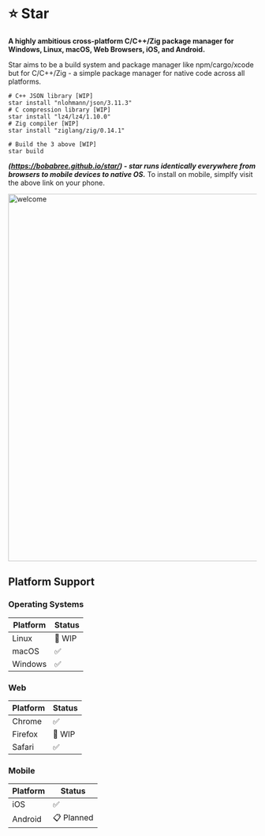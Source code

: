 # ⭐ Star

**A highly ambitious cross-platform C/C++/Zig package manager for Windows, Linux, macOS, Web Browsers, iOS, and Android.**

Star aims to be a build system and package manager like npm/cargo/xcode but for C/C++/Zig - a simple package manager for native code across all platforms.

```shell
# C++ JSON library [WIP]
star install "nlohmann/json/3.11.3"    
# C compression library [WIP]
star install "lz4/lz4/1.10.0"          
# Zig compiler [WIP]
star install "ziglang/zig/0.14.1"     

# Build the 3 above [WIP]
star build                             
```

***(https://bobabree.github.io/star/) - star runs identically everywhere from browsers to mobile devices to native OS.***
To install on mobile, simplfy visit the above link on your phone.

<img width="1133" height="744" alt="welcome" src="https://github.com/user-attachments/assets/40f46aac-705a-43f1-9749-9d421b16ac66" />


## Platform Support

### Operating Systems
| Platform | Status     |
|----------|------------|
| Linux    | 🚧 WIP     |
| macOS    | ✅         |
| Windows  | ✅         |

### Web
| Platform | Status     |
|----------|------------|
| Chrome   | ✅         |
| Firefox  | 🚧 WIP     |
| Safari   | ✅         |

### Mobile
| Platform | Status     |
|----------|------------|
| iOS      | ✅         |
| Android  | 📋 Planned |
